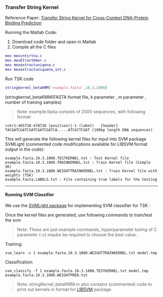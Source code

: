 ### Transfer String Kernel 

Reference Paper: [Transfer String Kernel for Cross-Context DNA-Protein Binding Prediction](https://arxiv.org/abs/1609.03490)

Running the Matlab Code:

1. Download code folder and open in Matlab
2. Compile all the C files
```matlab
mex mexcntsrtna.c
mex mexEtractKmer.c
mex mexextractuniqena.c
mex mexextractuniquena_int.c
```

Run TSK code
```matlab
stringkernel_betaKMM('example.fasta',10,3,1000)
```
(stringkernel_betaKMM(FASTA format file, k parameter , m parameter , number of training samples)

>Note: example.fasta consists of 2000 sequences, with following format:
```
>chr1:465738-478736 (position)|-1 (label)   [header]
TACGATCGATCGATCGATCGATCA.....ATCGCTCGAT (100bp length DNA sequences)
```

This will generate the following kernel files for input into SVM package SVMLight (commented code modifications available for LIBSVM format output in the code):

```
example.fasta.10.3.1000.TESTKERNEL.txt : Test Kernel file
example.fasta.10.3.1000.TRAINKERNEL.txt : Train Kernel file (Simple SK)
example.fasta.10.3.1000.WEIGHTTRAINKERNEL.txt : Train Kernel file with weights (TSK)
example.fasta.LABELS.txt : File containing true labels for the testing
```

***

#### Running SVM Classifier

We use the [SVMLight package](http://svmlight.joachims.org/) for implementing SVM classifier for TSK :

Once the kernel files are generated, use following commands to train/test the svm
>Note: These are just example commands, hyperparameter tuning of C parameter (-c) maybe be required to choose the best value.

Training:
```
svm_learn -c 1 example.fasta.10.3.1000.WEIGHTTRAINKERNEL.txt model.tmp
```
Classification:
```
svm_classify -f 1 example.fasta.10.3.1000.TESTKERNEL.txt model.tmp example.fasta.10.3.1000.WEIGHTPRED.txt
```

>Note: stringKernel_betaKMM.m also contains (commented) code to print out kernels in format for [LIBSVM](https://www.csie.ntu.edu.tw/~cjlin/libsvm/) package.
